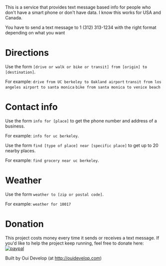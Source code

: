 This is a service that provides text message based info for people who don't have a smart phone or don't have data. I know this works for USA and Canada.

You have to send a text message to 1 (312) 313-1234 with the right format depending on what you want

# Directions
Use the form `[drive or walk or bike or transit] from [origin] to [destination]`.

For example:
`drive from UC berkeley to Oakland airport`
`transit from los angeles airport to santa monica`
`bike from santa monica to venice beach`

# Contact info
Use the form `info for [place]` to get the phone number and address of a business.

For example:
`info for uc berkeley`.

Use the form `find [type of place] near [specific place]` to get up to 20 nearby places.

For example:
`find grocery near uc berkeley`.

# Weather
Use the form `weather to [zip or postal code]`.

For example:
`weather for 10017`

# Donation
This project costs money every time it sends or receives a text message. If you'd like to help the project keep running, feel free to donate here:
[![paypal](https://www.paypalobjects.com/en_US/i/btn/btn_donateCC_LG.gif)](https://www.paypal.com/cgi-bin/webscr?cmd=_donations&business=YLQFA7GD6GZYG&lc=US&currency_code=USD&bn=PP%2dDonationsBF%3abtn_donate_LG%2egif%3aNonHosted)

Built by Oui Develop (at http://ouidevelop.com)